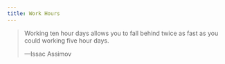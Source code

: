 ```yaml
---
title: Work Hours
---
```


<blockquote>
  <p>Working ten hour days allows you to fall behind twice as fast as you could working five hour days.</p>
  <p class="cite">—Issac Assimov</p>
</blockquote>
